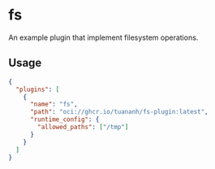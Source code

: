 # fs

An example plugin that implement filesystem operations.

## Usage

```json
{
  "plugins": [
    {
      "name": "fs",
      "path": "oci://ghcr.io/tuananh/fs-plugin:latest",
      "runtime_config": {
        "allowed_paths": ["/tmp"]
      }
    }
  ]
}

```
